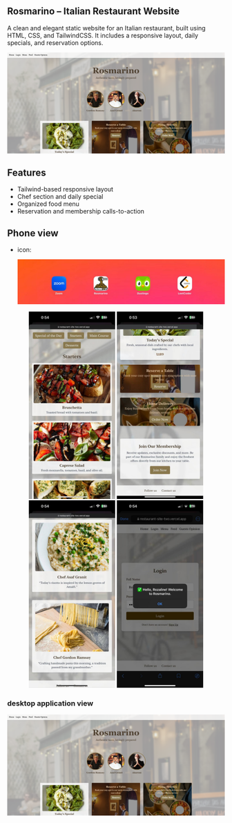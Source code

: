 ## Rosmarino – Italian Restaurant Website

A clean and elegant static website for an Italian restaurant, built using HTML, CSS, and TailwindCSS. It includes a responsive layout, daily specials, and reservation options.

<p align="center">
  <img src="images/screenshotDesktop.png" width="600" alt="Website Preview"/>
</p>

## Features
- Tailwind-based responsive layout
- Chef section and daily special
- Organized food menu
- Reservation and membership calls-to-action

## Phone view
- icon:
  <p align="center">
  <img src="images/iconsOnIphone.jpg" width="600" alt="icon view on apple devices"/>
</p>

<p align="center">
  <img src="images/screenshot1.jpg" width="200"/>
  <img src="images/screenshot2.jpg" width="200"/>
  <img src="images/screenshot3.jpg" width="200"/>
  <img src="images/screenshot4.jpg" width="200"/>
</p>

### desktop application view
<p align="center">
  <img src="images/screenshotDesktop.png" width="600" alt="Website Preview"/>
</p>






